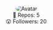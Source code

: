 <p align="center">
  <a>
<img src="https://cdn.discordapp.com/icons/742169629698424924/a_b0fbcaf967c85ce0ffc7daf0cebcc35e.gif?size=128" alt="Avatar" style="border-radius: 75%;">
  </a><br>
  📝  Repos: 5<br>
  😲  Followers: 20<br>
</p>


